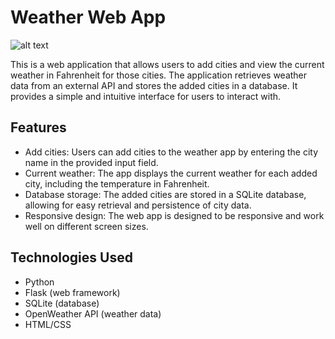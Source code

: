 # Weather Web App

![alt text](https://i.ibb.co/k0kNDk1/scweather.png)

This is a web application that allows users to add cities and view the current weather in Fahrenheit for those cities.
The application retrieves weather data from an external API and stores the added cities in a database.
It provides a simple and intuitive interface for users to interact with.

## Features

- Add cities: Users can add cities to the weather app by entering the city name in the provided input field.
- Current weather: The app displays the current weather for each added city, including the temperature in Fahrenheit.
- Database storage: The added cities are stored in a SQLite database, allowing for easy retrieval and persistence of city data.
- Responsive design: The web app is designed to be responsive and work well on different screen sizes.

## Technologies Used

- Python
- Flask (web framework)
- SQLite (database)
- OpenWeather API (weather data)
- HTML/CSS
